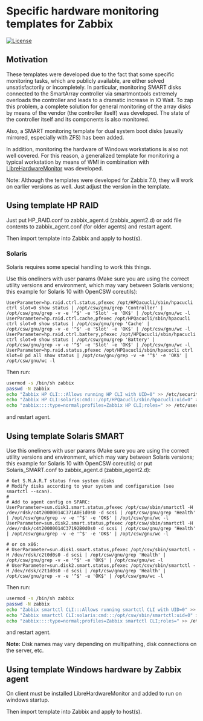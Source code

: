 # Specific hardware monitoring templates for Zabbix
[![License](https://img.shields.io/badge/License-MIT--Clause-blue.svg)](https://github.com/yvoinov/zabbix-templates-hardware-monitoring/blob/main/LICENSE)
## Motivation

These templates were developed due to the fact that some specific monitoring tasks, which are publicly available, are either solved unsatisfactorily or incompletely. In particular, monitoring SMART disks connected to the SmartArray controller via smartmontools extremely overloads the controller and leads to a dramatic increase in IO Wait. To zap this problem, a complete solution for general monitoring of the array disks by means of the vendor (the controller itself) was developed. The state of the controller itself and its components is also monitored.

Also, a SMART monitoring template for dual system boot disks (usually mirrored, especially with ZFS) has been added.

In addition, monitoring the hardware of Windows workstations is also not well covered. For this reason, a generalized template for monitoring a typical workstation by means of WMI in combination with [LibreHardwareMonitor](https://github.com/LibreHardwareMonitor/LibreHardwareMonitor) was developed.

Note: Although the templates were developed for Zabbix 7.0, they will work on earlier versions as well. Just adjust the version in the template.

## Using template HP RAID

Just put HP_RAID.conf to zabbix_agent.d (zabbix_agent2.d) or add file contents to zabbix_agent.conf (for older agents) and restart agent.

Then import template into Zabbix and apply to host(s).

### Solaris

Solaris requires some special handling to work this things.

Use this oneliners with user params (Make sure you are using the correct utility versions and environment, which may vary between Solaris versions; this example for Solaris 10 with OpenCSW coreutils):
```
UserParameter=hp.raid.ctrl.status,pfexec /opt/HPQacucli/sbin/hpacucli ctrl slot=0 show status | /opt/csw/gnu/grep 'Controller' | /opt/csw/gnu/grep -v -e '^$' -e 'Slot' -e 'OK$' | /opt/csw/gnu/wc -l
UserParameter=hp.raid.ctrl.cache,pfexec /opt/HPQacucli/sbin/hpacucli ctrl slot=0 show status | /opt/csw/gnu/grep 'Cache' | /opt/csw/gnu/grep -v -e '^$' -e 'Slot' -e 'OK$' | /opt/csw/gnu/wc -l
UserParameter=hp.raid.ctrl.battery,pfexec /opt/HPQacucli/sbin/hpacucli ctrl slot=0 show status | /opt/csw/gnu/grep 'Battery' | /opt/csw/gnu/grep -v -e '^$' -e 'Slot' -e 'OK$' | /opt/csw/gnu/wc -l
UserParameter=hp.raid.status,pfexec /opt/HPQacucli/sbin/hpacucli ctrl slot=0 pd all show status | /opt/csw/gnu/grep -v -e '^$' -e 'OK$' | /opt/csw/gnu/wc -l
```
Then run:
```sh
usermod -s /bin/sh zabbix
passwd -N zabbix
echo "Zabbix HP CLI:::Allows running HP CLI with UID=0" >> /etc/security/prof_attr
echo "Zabbix HP CLI:solaris:cmd:::/opt/HPQacucli/sbin/hpacucli:uid=0" >> /etc/security/exec_attr
echo "zabbix::::type=normal;profiles=Zabbix HP CLI;roles=" >> /etc/user_attr
```
and restart agent.

## Using template Solaris SMART

Use this oneliners with user params (Make sure you are using the correct utility versions and environment, which may vary between Solaris versions; this example for Solaris 10 with OpenCSW coreutils) or put Solaris_SMART.conf to zabbix_agent.d (zabbix_agent2.d):
```
# Get S.M.A.R.T status from system disks
# Modify disks according to your system and configuration (see smartctl --scan).
#
# Add to agent config on SPARC:
UserParameter=sun.disk1.smart.status,pfexec /opt/csw/sbin/smartctl -H /dev/rdsk/c4t20000014C371A0E1d0s0 -d scsi | /opt/csw/gnu/grep 'Health' | /opt/csw/gnu/grep -v -e '^$' -e 'OK$' | /opt/csw/gnu/wc -l
UserParameter=sun.disk2.smart.status,pfexec /opt/csw/sbin/smartctl -H /dev/rdsk/c4t20000014C37192B0d0s0 -d scsi | /opt/csw/gnu/grep 'Health' | /opt/csw/gnu/grep -v -e '^$' -e 'OK$' | /opt/csw/gnu/wc -l

# or on x86:
# UserParameter=sun.disk1.smart.status,pfexec /opt/csw/sbin/smartctl -H /dev/rdsk/c2t0d0s0 -d scsi | /opt/csw/gnu/grep 'Health' | /opt/csw/gnu/grep -v -e '^$' -e 'OK$' | /opt/csw/gnu/wc -l
# UserParameter=sun.disk2.smart.status,pfexec /opt/csw/sbin/smartctl -H /dev/rdsk/c2t1d0s0 -d scsi | /opt/csw/gnu/grep 'Health' | /opt/csw/gnu/grep -v -e '^$' -e 'OK$' | /opt/csw/gnu/wc -l
```
Then run:
```sh
usermod -s /bin/sh zabbix
passwd -N zabbix
echo "Zabbix smartctl CLI:::Allows running smartctl CLI with UID=0" >> /etc/security/prof_attr
echo "Zabbix smartctl CLI:solaris:cmd:::/opt/csw/sbin/smartctl:uid=0" >> /etc/security/exec_attr
echo "zabbix::::type=normal;profiles=Zabbix smartctl CLI;roles=" >> /etc/user_attr
```
and restart agent.

**Note:** Disk names may vary depending on multipathing, disk connections on the server, etc.

## Using template Windows hardware by Zabbix agent

On client must be installed LibreHardwareMonitor and added to run on windows startup.

Then import template into Zabbix and apply to host(s).
